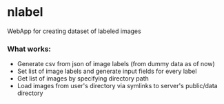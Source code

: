 # nlabel

WebApp for creating dataset of labeled images

### What works:
- Generate csv from json of image labels (from dummy data as of now)
- Set list of image labels and generate input fields for every label
- Get list of images by specifying directory path
- Load images from user's directory via symlinks to server's public/data directory

